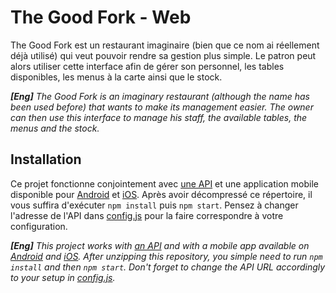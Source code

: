 # The Good Fork - Web
The Good Fork est un restaurant imaginaire (bien que ce nom ai réellement déjà utilisé) qui veut pouvoir rendre sa gestion plus simple. Le patron peut alors utiliser cette interface afin de gérer son personnel, les tables disponibles, les menus à la carte ainsi que le stock.

***[Eng]** The Good Fork is an imaginary restaurant (although the name has been used before) that wants to make its management easier. The owner can then use this interface to manage his staff, the available tables, the menus and the stock.*

## Installation
Ce projet fonctionne conjointement avec [une API](https://github.com/Breadator258/3PROJ-WEB_API) et une application mobile disponible pour [Android](https://github.com/GuillaumeHlx/TheGoodFork) et [iOS](https://github.com/EmpireDemocratiqueDuPoulpe/goodfork-ios).
Après avoir décompressé ce répertoire, il vous suffira d'exécuter `npm install` puis `npm start`. Pensez à changer l'adresse de l'API dans [config.js](https://github.com/EmpireDemocratiqueDuPoulpe/goodfork-web/blob/main/src/config/config.js) pour la faire correspondre à votre configuration.

***[Eng]** This project works with [an API](https://github.com/Breadator258/3PROJ-WEB_API) and with a mobile app available on [Android](https://github.com/GuillaumeHlx/TheGoodFork) and [iOS](https://github.com/EmpireDemocratiqueDuPoulpe/goodfork-ios).*
*After unzipping this repository, you simple need to run `npm install` and then `npm start`. Don't forget to change the API URL accordingly to your setup in [config.js](https://github.com/EmpireDemocratiqueDuPoulpe/goodfork-web/blob/main/src/config/config.js).*
